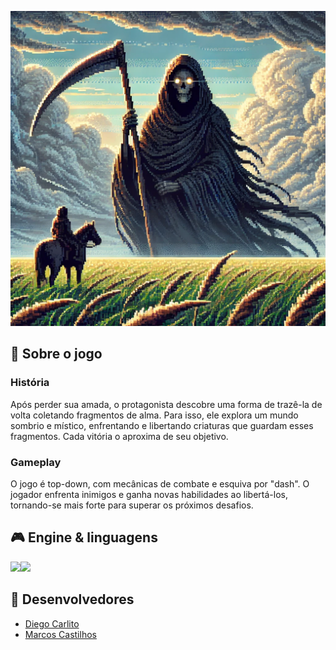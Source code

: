 <!---
Caso o jogo tenha uma logo, disponibilizá-la no README
--->
![Logo do game](./images/capa-projeto.png)

## 📃 Sobre o jogo
<!---
Aqui faça uma descrição breve para os jogadores sobre o seu jogo! Qual o gênero? É multijogador? etc...
--->

### História

Após perder sua amada, o protagonista descobre uma forma de trazê-la de volta coletando fragmentos de alma. Para isso, ele explora um mundo sombrio e místico, enfrentando e libertando criaturas que guardam esses fragmentos. Cada vitória o aproxima de seu objetivo.

### Gameplay

O jogo é top-down, com mecânicas de combate e esquiva por "dash". O jogador enfrenta inimigos e ganha novas habilidades ao libertá-los, tornando-se mais forte para superar os próximos desafios.

## 🎮 Engine & linguagens
<!---
Aqui recomenda-se que sejam colocados os ícones da game engine e das linguagens de programação que foram utilizadas no desenvolvimento do seu jogo, como o exemplo à seguir
--->
<img src="https://skillicons.dev/icons?i=unity"/><img src="https://img.icons8.com/color/48/000000/c-sharp-logo.png"/>

## 🧠 Desenvolvedores
<!---
Aqui sugere-se que sejam colocados ao menos os nomes de cada desenvolvedor envolvido na criação do seu jogo
--->

- [Diego Carlito](https://github.com/DiegoCarlito)
- [Marcos Castilhos](https://github.com/Marcosatc147)
